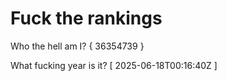 # Fuck the rankings

Who the hell am I?
{ 36354739 }

What fucking year is it?
[ 2025-06-18T00:16:40Z ]
